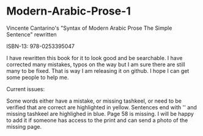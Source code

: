 # Modern-Arabic-Prose-1
Vincente Cantarino's "Syntax of Modern Arabic Prose The Simple Sentence" rewritten

ISBN-13: 978-0253395047

I have rewritten this book for it to look good and be searchable. I have corrected many mistakes, typos on the way but I am sure there are still many to be fixed. That is way I am releasing it on github. I hope I can get some people to help me. 

Current issues:

Some words either have a mistake, or missing tashkeel, or need to be verified that are correct are highlighted in yellow.
Sentences end with '' and missing tashkeel are highlighed in blue.
Page 58 is missing. I will be happy to add it if someone has access to the print and can send a photo of the missing page.
